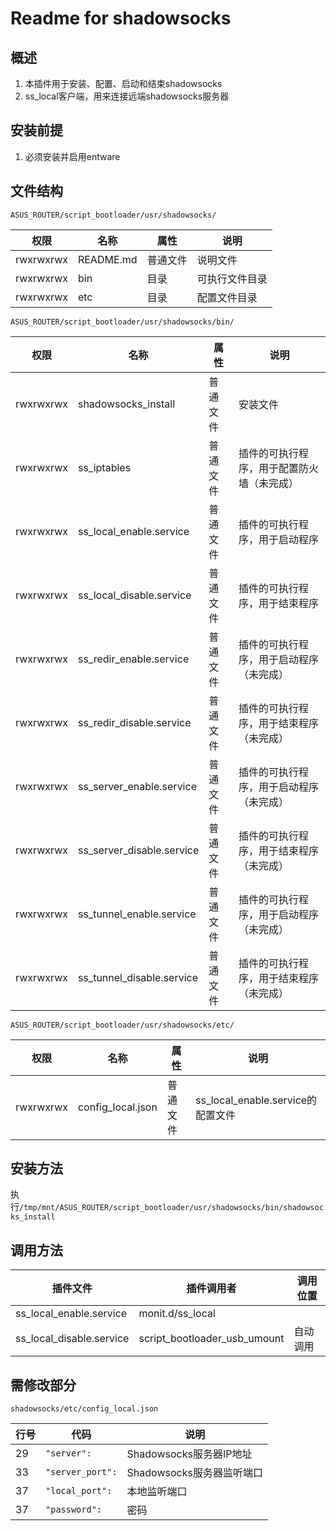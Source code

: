 # Readme for shadowsocks

## 概述

1. 本插件用于安装、配置、启动和结束shadowsocks
2. ss_local客户端，用来连接远端shadowsocks服务器

## 安装前提

1. 必须安装并启用entware

## 文件结构

`ASUS_ROUTER/script_bootloader/usr/shadowsocks/`

| 权限      | 名称      | 属性     | 说明           |
| --------- | --------- | -------- | -------------- |
| rwxrwxrwx | README.md | 普通文件 | 说明文件       |
| rwxrwxrwx | bin       | 目录     | 可执行文件目录 |
| rwxrwxrwx | etc       | 目录     | 配置文件目录   |

`ASUS_ROUTER/script_bootloader/usr/shadowsocks/bin/`

| 权限      | 名称                 | 属性     | 说明                                       |
| --------- | -------------------- | -------- | ------------------------------------------ |
| rwxrwxrwx | shadowsocks_install         | 普通文件 | 安装文件                                   |
| rwxrwxrwx | ss_iptables         | 普通文件 | 插件的可执行程序，用于配置防火墙（未完成）    |
| rwxrwxrwx | ss_local_enable.service  | 普通文件 | 插件的可执行程序，用于启动程序 |
| rwxrwxrwx | ss_local_disable.service | 普通文件 | 插件的可执行程序，用于结束程序 |
| rwxrwxrwx | ss_redir_enable.service  | 普通文件 | 插件的可执行程序，用于启动程序（未完成） |
| rwxrwxrwx | ss_redir_disable.service | 普通文件 | 插件的可执行程序，用于结束程序（未完成） |
| rwxrwxrwx | ss_server_enable.service  | 普通文件 | 插件的可执行程序，用于启动程序（未完成） |
| rwxrwxrwx | ss_server_disable.service | 普通文件 | 插件的可执行程序，用于结束程序（未完成） |
| rwxrwxrwx | ss_tunnel_enable.service  | 普通文件 | 插件的可执行程序，用于启动程序（未完成） |
| rwxrwxrwx | ss_tunnel_disable.service | 普通文件 | 插件的可执行程序，用于结束程序（未完成） |

`ASUS_ROUTER/script_bootloader/usr/shadowsocks/etc/`

| 权限      | 名称         | 属性     | 说明                       |
| --------- | ------------ | -------- | -------------------------- |
| rwxrwxrwx | config_local.json | 普通文件 | ss_local_enable.service的配置文件 |

## 安装方法

执行`/tmp/mnt/ASUS_ROUTER/script_bootloader/usr/shadowsocks/bin/shadowsocks_install`

## 调用方法

| 插件文件             | 插件调用者                   | 调用位置    |
| -------------------- | ---------------------------- | ----------- |
| ss_local_enable.service | monit.d/ss_local |  |
| ss_local_disable.service | script_bootloader_usb_umount | 自动调用 |

## 需修改部分

`shadowsocks/etc/config_local.json`

| 行号 | 代码                         | 说明                   |
| ---- | ---------------------------- | ---------------------- |
| 29   | `"server":`  | Shadowsocks服务器IP地址        |
| 33   | `"server_port":`           | Shadowsocks服务器监听端口  |
| 37   | `"local_port":`           | 本地监听端口               |
| 37   | `"password":`           | 密码               |